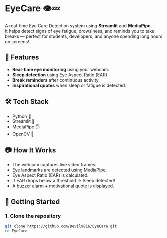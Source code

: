 # EyeCare 👁️💤

A real-time Eye Care Detection system using **Streamlit** and **MediaPipe**.  
It helps detect signs of eye fatigue, drowsiness, and reminds you to take breaks — perfect for students, developers, and anyone spending long hours on screens!

## 🚀 Features
- **Real-time eye monitoring** using your webcam.
- **Sleep detection** using Eye Aspect Ratio (EAR).
- **Break reminders** after continuous activity.
- **Inspirational quotes** when sleep or fatigue is detected.

## 🛠️ Tech Stack
- Python 🐍
- Streamlit 🎈
- MediaPipe 🖐️
- OpenCV 📸

## 📷 How It Works
- The webcam captures live video frames.
- Eye landmarks are detected using MediaPipe.
- Eye Aspect Ratio (EAR) is calculated.
- If EAR drops below a threshold → Sleep detected!
- A buzzer alarm + motivational quote is displayed.

## 🏁 Getting Started

### 1. Clone the repository
```bash
git clone https://github.com/Devil9816/EyeCare.git
cd EyeCare

